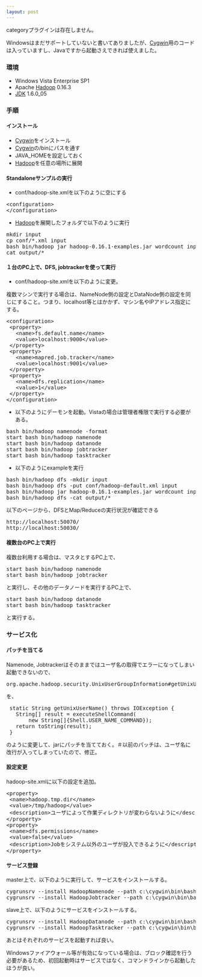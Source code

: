 ```yaml
---
layout: post
---
```

<p><span class="error">categoryプラグインは存在しません。</span></p>
<p>Windowsはまだサポートしていないと書いてありましたが、<a href="http://cygwin.com/">Cygwin</a>用のコードは入っていますし、Javaですから起動さえできれば使えました。</p>
<h3>環境</h3>
<ul>
<li>Windows Vista Enterprise SP1</li>
<li>Apache <a href="http://hadoop.apache.org/core/">Hadoop</a> 0.16.3</li>
<li><a href="http://java.sun.com/j2se/">JDK</a> 1.6.0_05</li>
</ul>
<h3>手順</h3>
<h4>インストール</h4>
<ul>
<li><a href="http://cygwin.com/">Cygwin</a>をインストール</li>
<li><a href="http://cygwin.com/">Cygwin</a>の/binにパスを通す</li>
<li>JAVA_HOMEを設定しておく</li>
<li><a href="http://hadoop.apache.org/core/">Hadoop</a>を任意の場所に展開</li>
</ul>
<h4>Standaloneサンプルの実行</h4>
<ul>
<li>conf/hadoop-site.xmlを以下のように空にする</li>
</ul>
<pre>&lt;configuration&gt;
&lt;/configuration&gt;
</pre>
<ul>
<li><a href="http://hadoop.apache.org/core/">Hadoop</a>を展開したフォルダで以下のように実行</li>
</ul>
<pre>mkdir input
cp conf/*.xml input
bash bin/hadoop jar hadoop-0.16.1-examples.jar wordcount input output
cat output/*
</pre>
<h4>１台のPC上で、DFS, jobtrackerを使って実行</h4>
<ul>
<li>conf/hadoop-site.xmlを以下のように変更。</li>
</ul>
<p>複数マシンで実行する場合は、NameNode側の設定とDataNode側の設定を同じにすること。つまり、localhost等とはかかず、マシン名やIPアドレス指定にする。</p>
<pre>&lt;configuration&gt;
 &lt;property&gt;
   &lt;name&gt;fs.default.name&lt;/name&gt;
   &lt;value&gt;localhost:9000&lt;/value&gt;
 &lt;/property&gt;
 &lt;property&gt;
   &lt;name&gt;mapred.job.tracker&lt;/name&gt;
   &lt;value&gt;localhost:9001&lt;/value&gt;
 &lt;/property&gt;
 &lt;property&gt;
   &lt;name&gt;dfs.replication&lt;/name&gt;
   &lt;value&gt;1&lt;/value&gt;
 &lt;/property&gt;
&lt;/configuration&gt;
</pre>
<ul>
<li>以下のようにデーモンを起動。Vistaの場合は管理者権限で実行する必要がある。</li>
</ul>
<pre>bash bin/hadoop namenode -format
start bash bin/hadoop namenode
start bash bin/hadoop datanode
start bash bin/hadoop jobtracker
start bash bin/hadoop tasktracker
</pre>
<ul>
<li>以下のようにexampleを実行</li>
</ul>
<pre>bash bin/hadoop dfs -mkdir input
bash bin/hadoop dfs -put conf/hadoop-default.xml input
bash bin/hadoop jar hadoop-0.16.1-examples.jar wordcount input output
bash bin/hadoop dfs -cat output/*
</pre>
<p>以下のページから、DFSとMap/Reduceの実行状況が確認できる</p>
<pre>http://localhost:50070/
http://localhost:50030/
</pre>
<h4>複数台のPC上で実行</h4>
<p>複数台利用する場合は、マスタとするPC上で、</p>
<pre>start bash bin/hadoop namenode
start bash bin/hadoop jobtracker
</pre>
<p>と実行し、その他のデータノードを実行するPC上で、</p>
<pre>start bash bin/hadoop datanode
start bash bin/hadoop tasktracker
</pre>
<p>と実行する。</p>
<h3>サービス化</h3>
<h4>パッチを当てる</h4>
<p>Namenode, Jobtrackerはそのままではユーザ名の取得でエラーになってしまい起動できないので、</p>
<pre>org.apache.hadoop.security.UnixUserGroupInformation#getUnixUserName()
</pre>
<p>を、</p>
<pre> static String getUnixUserName() throws IOException {
   String[] result = executeShellCommand(
       new String[]{Shell.USER_NAME_COMMAND});
   return toString(result);
 }
</pre>
<p>のように変更して、jarにパッチを当てておく。＃以前のパッチは、ユーザ名に改行が入ってしまっていたので、修正。</p>
<h4>設定変更</h4>
<p>hadoop-site.xmlに以下の設定を追加。</p>
<pre>&lt;property&gt;
 &lt;name&gt;hadoop.tmp.dir&lt;/name&gt;
 &lt;value&gt;/tmp/hadoop&lt;/value&gt;
 &lt;description&gt;ユーザによって作業ディレクトリが変わらないように&lt;/description&gt;
&lt;/property&gt;
&lt;property&gt;
 &lt;name&gt;dfs.permissions&lt;/name&gt;
 &lt;value&gt;false&lt;/value&gt;
 &lt;description&gt;Jobをシステム以外のユーザが投入できるように&lt;/description&gt;
&lt;/property&gt;
</pre>
<h4>サービス登録</h4>
<p>master上で、以下のように実行して、サービスをインストールする。</p>
<pre>cygrunsrv --install HadoopNamenode --path c:\cygwin\bin\bash.exe --chdir c:\hadoop --args &quot;bin/hadoop namenode&quot;
cygrunsrv --install HadoopJobtracker --path c:\cygwin\bin\bash.exe --chdir c:\hadoop --args &quot;bin/hadoop jobtracker&quot;
</pre>
<p>slave上で、以下のようにサービスをインストールする。</p>
<pre>cygrunsrv --install HadoopDatanode --path c:\cygwin\bin\bash.exe --chdir c:\hadoop --args &quot;bin/hadoop datanode&quot;
cygrunsrv --install HadoopTasktracker --path c:\cygwin\bin\bash.exe --chdir c:\hadoop --args &quot;bin/hadoop tasktracker&quot;
</pre>
<p>あとはそれぞれのサービスを起動すれば良い。</p>
<p>Windowsファイアウォール等が有効になっている場合は、ブロック確認を行う必要があるため、初回起動時はサービスではなく、コマンドラインから起動したほうが良い。</p>
